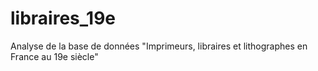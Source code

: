 # libraires_19e
Analyse de la base de données "Imprimeurs, libraires et lithographes en France au 19e siècle"
